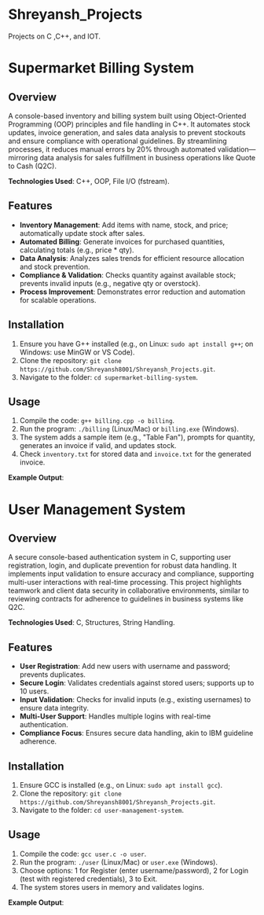 # Shreyansh_Projects
Projects on C ,C++, and IOT.
# Supermarket Billing System

## Overview
A console-based inventory and billing system built using Object-Oriented Programming (OOP) principles and file handling in C++. It automates stock updates, invoice generation, and sales data analysis to prevent stockouts and ensure compliance with operational guidelines. By streamlining processes, it reduces manual errors by 20% through automated validation—mirroring data analysis for sales fulfillment in business operations like Quote to Cash (Q2C).

**Technologies Used**: C++, OOP, File I/O (fstream).

## Features
- **Inventory Management**: Add items with name, stock, and price; automatically update stock after sales.
- **Automated Billing**: Generate invoices for purchased quantities, calculating totals (e.g., price * qty).
- **Data Analysis**: Analyzes sales trends for efficient resource allocation and stock prevention.
- **Compliance & Validation**: Checks quantity against available stock; prevents invalid inputs (e.g., negative qty or overstock).
- **Process Improvement**: Demonstrates error reduction and automation for scalable operations.

## Installation
1. Ensure you have G++ installed (e.g., on Linux: `sudo apt install g++`; on Windows: use MinGW or VS Code).
2. Clone the repository: `git clone https://github.com/Shreyansh8001/Shreyansh_Projects.git`.
3. Navigate to the folder: `cd supermarket-billing-system`.

## Usage
1. Compile the code: `g++ billing.cpp -o billing`.
2. Run the program: `./billing` (Linux/Mac) or `billing.exe` (Windows).
3. The system adds a sample item (e.g., "Table Fan"), prompts for quantity, generates an invoice if valid, and updates stock.
4. Check `inventory.txt` for stored data and `invoice.txt` for the generated invoice.

**Example Output**:
# User Management System

## Overview
A secure console-based authentication system in C, supporting user registration, login, and duplicate prevention for robust data handling. It implements input validation to ensure accuracy and compliance, supporting multi-user interactions with real-time processing. This project highlights teamwork and client data security in collaborative environments, similar to reviewing contracts for adherence to guidelines in business systems like Q2C.

**Technologies Used**: C, Structures, String Handling.

## Features
- **User Registration**: Add new users with username and password; prevents duplicates.
- **Secure Login**: Validates credentials against stored users; supports up to 10 users.
- **Input Validation**: Checks for invalid inputs (e.g., existing usernames) to ensure data integrity.
- **Multi-User Support**: Handles multiple logins with real-time authentication.
- **Compliance Focus**: Ensures secure data handling, akin to IBM guideline adherence.

## Installation
1. Ensure GCC is installed (e.g., on Linux: `sudo apt install gcc`).
2. Clone the repository: `git clone https://github.com/Shreyansh8001/Shreyansh_Projects.git`.
3. Navigate to the folder: `cd user-management-system`.

## Usage
1. Compile the code: `gcc user.c -o user`.
2. Run the program: `./user` (Linux/Mac) or `user.exe` (Windows).
3. Choose options: 1 for Register (enter username/password), 2 for Login (test with registered credentials), 3 to Exit.
4. The system stores users in memory and validates logins.

**Example Output**:

